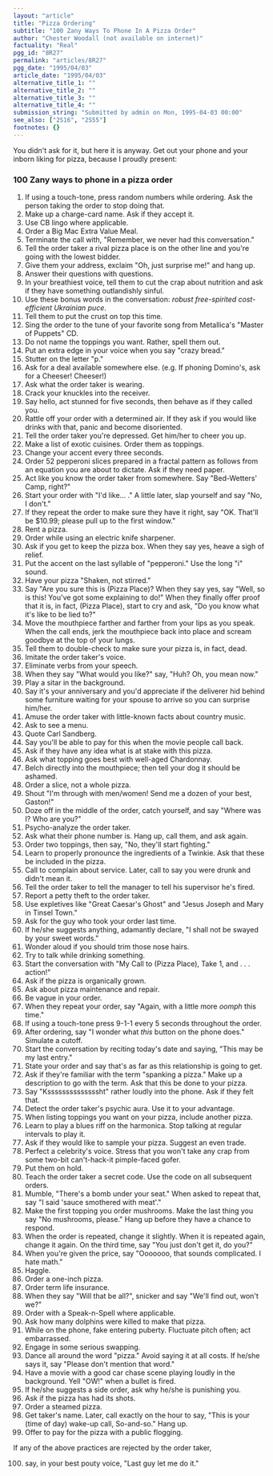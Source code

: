 ```yaml
---
layout: "article"
title: "Pizza Ordering"
subtitle: "100 Zany Ways To Phone In A Pizza Order"
author: "Chester Woodall (not available on internet)"
factuality: "Real"
pgg_id: "8R27"
permalink: "articles/8R27"
pgg_date: "1995/04/03"
article_date: "1995/04/03"
alternative_title_1: ""
alternative_title_2: ""
alternative_title_3: ""
alternative_title_4: ""
submission_string: "Submitted by admin on Mon, 1995-04-03 00:00"
see_also: ["2S16", "2S55"]
footnotes: {}
---
```

<div>
<p>You didn't ask for it, but here it is anyway. Get out your phone and your inborn liking for pizza, because I proudly present:</p>
<h3>100 Zany ways to phone in a pizza order</h3>
<ol>
<li value="1">If using a touch-tone, press random numbers while ordering. Ask the person taking the order to stop doing that.</li>
<li value="2">Make up a charge-card name. Ask if they accept it.</li>
<li value="3">Use CB lingo where applicable.</li>
<li value="4">Order a Big Mac Extra Value Meal.</li>
<li value="5">Terminate the call with, "Remember, we never had this conversation."</li>
<li value="6">Tell the order taker a rival pizza place is on the other line and you're going with the lowest bidder.</li>
<li value="7">Give them your address, exclaim "Oh, just surprise me!" and hang up.</li>
<li value="8">Answer their questions with questions.</li>
<li value="9">In your breathiest voice, tell them to cut the crap about nutrition and ask if they have something outlandishly sinful.</li>
<li value="10">Use these bonus words in the conversation: <em>robust free-spirited cost-efficient Ukrainian puce</em>.</li>
<li value="11">Tell them to put the crust on top this time.</li>
<li value="12">Sing the order to the tune of your favorite song from Metallica's "Master of Puppets" CD.</li>
<li value="13">Do not name the toppings you want. Rather, spell them out.</li>
<li value="14">Put an extra edge in your voice when you say "crazy bread."</li>
<li value="15">Stutter on the letter "p."</li>
<li value="16">Ask for a deal available somewhere else. (e.g. If phoning Domino's, ask for a Cheeser! Cheeser!)</li>
<li value="17">Ask what the order taker is wearing.</li>
<li value="18">Crack your knuckles into the receiver.</li>
<li value="19">Say hello, act stunned for five seconds, then behave as if they called you.</li>
<li value="20">Rattle off your order with a determined air. If they ask if you would like drinks with that, panic and become disoriented.</li>
<li value="21">Tell the order taker you're depressed. Get him/her to cheer you up.</li>
<li value="22">Make a list of exotic cuisines. Order them as toppings.</li>
<li value="23">Change your accent every three seconds.</li>
<li value="24">Order 52 pepperoni slices prepared in a fractal pattern as follows from an equation you are about to dictate. Ask if they need paper.</li>
<li value="25">Act like you know the order taker from somewhere. Say "Bed-Wetters' Camp, right?"</li>
<li value="26">Start your order with "I'd like... ." A little later, slap yourself and say "No, I don't."</li>
<li value="27">If they repeat the order to make sure they have it right, say "OK. That'll be $10.99; please pull up to the first window."</li>
<li value="28">Rent a pizza.</li>
<li value="29">Order while using an electric knife sharpener.</li>
<li value="30">Ask if you get to keep the pizza box. When they say yes, heave a sigh of relief.</li>
<li value="31">Put the accent on the last syllable of "pepperoni." Use the long "i" sound.</li>
<li value="32">Have your pizza "Shaken, not stirred."</li>
<li value="33">Say "Are you sure this is (Pizza Place)? When they say yes, say "Well, so is this! You've got some explaining to do!" When they finally offer proof that it is, in fact, (Pizza Place), start to cry and ask, "Do you know what it's like to be lied to?"</li>
<li value="34">Move the mouthpiece farther and farther from your lips as you speak. When the call ends, jerk the mouthpiece back into place and scream goodbye at the top of your lungs.</li>
<li value="35">Tell them to double-check to make sure your pizza is, in fact, dead.</li>
<li value="36">Imitate the order taker's voice.</li>
<li value="37">Eliminate verbs from your speech.</li>
<li value="38">When they say "What would you like?" say, "Huh? Oh, you mean now."</li>
<li value="39">Play a sitar in the background.</li>
<li value="40">Say it's your anniversary and you'd appreciate if the deliverer hid behind some furniture waiting for your spouse to arrive so you can surprise him/her.</li>
<li value="41">Amuse the order taker with little-known facts about country music.</li>
<li value="42">Ask to see a menu.</li>
<li value="43">Quote Carl Sandberg.</li>
<li value="44">Say you'll be able to pay for this when the movie people call back.</li>
<li value="45">Ask if they have any idea what is at stake with this pizza.</li>
<li value="46">Ask what topping goes best with well-aged Chardonnay.</li>
<li value="47">Belch directly into the mouthpiece; then tell your dog it should be ashamed.</li>
<li value="48">Order a slice, not a whole pizza.</li>
<li value="49">Shout "I'm through with men/women! Send me a dozen of your best, Gaston!"</li>
<li value="50">Doze off in the middle of the order, catch yourself, and say "Where was I? Who are you?"</li>
<li value="51">Psycho-analyze the order taker.</li>
<li value="52">Ask what their phone number is. Hang up, call them, and ask again.</li>
<li value="53">Order two toppings, then say, "No, they'll start fighting."</li>
<li value="54">Learn to properly pronounce the ingredients of a Twinkie. Ask that these be included in the pizza.</li>
<li value="55">Call to complain about service. Later, call to say you were drunk and didn't mean it.</li>
<li value="56">Tell the order taker to tell the manager to tell his supervisor he's fired.</li>
<li value="57">Report a petty theft to the order taker.</li>
<li value="58">Use expletives like "Great Caesar's Ghost" and "Jesus Joseph and Mary in Tinsel Town."</li>
<li value="59">Ask for the guy who took your order last time.</li>
<li value="60">If he/she suggests anything, adamantly declare, "I shall not be swayed by your sweet words."</li>
<li value="61">Wonder aloud if you should trim those nose hairs.</li>
<li value="62">Try to talk while drinking something.</li>
<li value="63">Start the conversation with "My Call to (Pizza Place), Take 1, and . . . action!"</li>
<li value="64">Ask if the pizza is organically grown.</li>
<li value="65">Ask about pizza maintenance and repair.</li>
<li value="66">Be vague in your order.</li>
<li value="67">When they repeat your order, say "Again, with a little more <em>oomph</em> this time."</li>
<li value="68">If using a touch-tone press 9-1-1 every 5 seconds throughout the order.</li>
<li value="69">After ordering, say "I wonder what <em>this</em> button on the phone does." Simulate a cutoff.</li>
<li value="70">Start the conversation by reciting today's date and saying, "This may be my last entry."</li>
<li value="71">State your order and say that's as far as this relationship is going to get.</li>
<li value="72">Ask if they're familiar with the term "spanking a pizza." Make up a description to go with the term. Ask that this be done to your pizza.</li>
<li value="73">Say "Kssssssssssssssht" rather loudly into the phone. Ask if they felt that.</li>
<li value="74">Detect the order taker's psychic aura. Use it to your advantage.</li>
<li value="75">When listing toppings you want on your pizza, include another pizza.</li>
<li value="76">Learn to play a blues riff on the harmonica. Stop talking at regular intervals to play it.</li>
<li value="77">Ask if they would like to sample your pizza. Suggest an even trade.</li>
<li value="78">Perfect a celebrity's voice. Stress that you won't take any crap from some two-bit can't-hack-it pimple-faced gofer.</li>
<li value="79">Put them on hold.</li>
<li value="80">Teach the order taker a secret code. Use the code on all subsequent orders.</li>
<li value="81">Mumble, "There's a bomb under your seat." When asked to repeat that, say "I said 'sauce smothered with meat'."</li>
<li value="82">Make the first topping you order mushrooms. Make the last thing you say "No mushrooms, please." Hang up before they have a chance to respond.</li>
<li value="83">When the order is repeated, change it slightly. When it is repeated again, change it again. On the third time, say "You just don't get it, do you?"</li>
<li value="84">When you're given the price, say "Ooooooo, that sounds complicated. I hate math."</li>
<li value="85">Haggle.</li>
<li value="86">Order a one-inch pizza.</li>
<li value="87">Order term life insurance.</li>
<li value="88">When they say "Will that be all?", snicker and say "We'll find out, won't we?"</li>
<li value="89">Order with a Speak-n-Spell where applicable.</li>
<li value="90">Ask how many dolphins were killed to make that pizza.</li>
<li value="91">While on the phone, fake entering puberty. Fluctuate pitch often; act embarrassed.</li>
<li value="92">Engage in some serious swapping.</li>
<li value="93">Dance all around the word "pizza." Avoid saying it at all costs. If he/she says it, say "Please don't mention that word."</li>
<li value="94">Have a movie with a good car chase scene playing loudly in the background. Yell "OW!" when a bullet is fired.</li>
<li value="95">If he/she suggests a side order, ask why he/she is punishing you.</li>
<li value="96">Ask if the pizza has had its shots.</li>
<li value="97">Order a steamed pizza.</li>
<li value="98">Get taker's name. Later, call exactly on the hour to say, "This is your (time of day) wake-up call, So-and-so." Hang up.</li>
<li value="99">Offer to pay for the pizza with a public flogging.</li>
</ol>
<p>If any of the above practices are rejected by the order taker,</p>
<ol>
<li value="100">say, in your best pouty voice, "Last guy let me do it."</li>
</ol>
</div>
